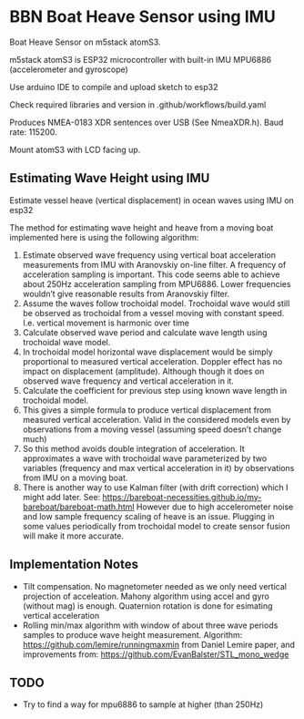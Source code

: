 # BBN Boat Heave Sensor using IMU

Boat Heave Sensor on m5stack atomS3.

m5stack atomS3 is ESP32 microcontroller with built-in IMU MPU6886 (accelerometer and gyroscope)

Use arduino IDE to compile and upload sketch to esp32

Check required libraries and version in .github/workflows/build.yaml

Produces NMEA-0183 XDR sentences over USB (See NmeaXDR.h). Baud rate: 115200.

Mount atomS3 with LCD facing up.

## Estimating Wave Height using IMU
Estimate vessel heave (vertical displacement) in ocean waves using IMU on esp32

The method for estimating wave height and heave from a moving boat implemented here is using the following algorithm:

1. Estimate observed wave frequency using vertical boat acceleration measurements from IMU with Aranovskiy on-line filter. A frequency of acceleration sampling is important. This code seems able to achieve about 250Hz acceleration sampling from MPU6886. Lower frequencies wouldn’t give reasonable results from Aranovskiy filter. 
1. Assume the waves follow trochoidal model. Trochoidal wave would still be observed as trochoidal from a vessel moving with constant speed. I.e. vertical movement is harmonic over time 
1. Calculate observed wave period and calculate wave length using trochoidal wave model. 
1. In trochoidal model horizontal wave displacement would be simply proportional to measured vertical acceleration. Doppler effect has no impact on displacement (amplitude). Although though it does on observed wave frequency and vertical acceleration in it. 
1. Calculate the coefficient for previous step using known wave length in trochoidal model. 
1. This gives a simple formula to produce vertical displacement from measured vertical acceleration. Valid in the considered models even by observations from a moving vessel (assuming speed doesn’t change much)
1. So this method avoids double integration of acceleration. It approximates a wave with trochoidal wave parameterized by two variables (frequency and max vertical acceleration in it) by observations from IMU on a moving boat.
1. There is another way to use Kalman filter (with drift correction) which I might add later. See: https://bareboat-necessities.github.io/my-bareboat/bareboat-math.html
However due to high accelerometer noise and low sample frequency scaling of heave is an issue. Plugging in some values periodically from trochoidal model to create sensor fusion will make it more accurate. 

## Implementation Notes

* Tilt compensation. No magnetometer needed as we only need vertical projection of acceleation. Mahony algorithm using accel and gyro (without mag) is enough. Quaternion rotation is done for esimating vertical acceleration
* Rolling min/max algorithm with window of about three wave periods samples to produce wave height measurement.
Algorithm:
https://github.com/lemire/runningmaxmin from Daniel Lemire paper, and improvements from: https://github.com/EvanBalster/STL_mono_wedge

## TODO

* Try to find a way for mpu6886 to sample at higher (than 250Hz) 
